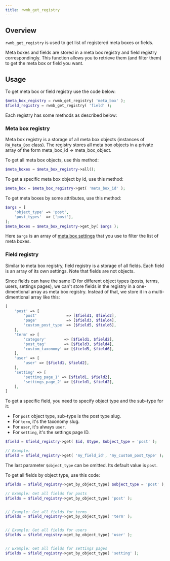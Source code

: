 ```yaml
---
title: rwmb_get_registry
---
```


## Overview

`rwmb_get_registry` is used to get list of registered meta boxes or fields.

Meta boxes and fields are stored in a meta box registry and field registry correspondingly. This function allows you to retrieve them (and filter them) to get the meta box or field you want.

## Usage

To get meta box or field registry use the code below:

```php
$meta_box_registry = rwmb_get_registry( 'meta_box' );
$field_registry = rwmb_get_registry( 'field' );
```

Each registry has some methods as described below:

### Meta box registry

Meta box registry is a storage of all meta box objects (instances of `RW_Meta_Box` class). The registry stores all meta box objects in a private array of the form meta_box_id => meta_box_object.

To get all meta box objects, use this method:

```php
$meta_boxes = $meta_box_registry->all();
```

To get a specific meta box object by id, use this method:

```php
$meta_box = $meta_box_registry->get( 'meta_box_id' );
```

To get meta boxes by some attributes, use this method:

```php
$args = [
    'object_type' => 'post',
    'post_types'  => ['post'],
];
$meta_boxes = $meta_box_registry->get_by( $args );
```

Here `$args` is an array of [meta box settings](/creating-meta-boxes/) that you use to filter the list of meta boxes.

### Field registry

Similar to meta box registry, field registry is a storage of all fields. Each field is an array of its own settings. Note that fields are not objects.

Since fields can have the same ID for different object types (posts, terms, users, settings pages), we can't store fields in the registry in a one-dimentional array as meta box registry. Instead of that, we store it in a multi-dimentional array like this:

```php
[
    'post' => [
        'post'             => [$field1, $field2],
        'page'             => [$field3, $field4],
        'custom_post_type' => [$field5, $field6],
    ],
    'term' => [
        'category'        => [$field1, $field2],
        'post_tag'        => [$field3, $field4],
        'custom_taxonomy' => [$field5, $field6],
    ],
    'user' => [
        'user' => [$field1, $field2],
    ],
    'setting' => [
        'setting_page_1' => [$field1, $field2],
        'settings_page_2' => [$field1, $field2],
    ],
]
```

To get a specific field, you need to specify object type and the sub-type for it:

- For `post` object type, sub-type is the post type slug.
- For `term`, it's the taxonomy slug.
- For `user`, it's always `user`.
- For `setting`, it's the settings page ID.

```php
$field = $field_registry->get( $id, $type, $object_type = 'post' );

// Example:
$field = $field_registry->get( 'my_field_id', 'my_custom_post_type' );
```

The last parameter `$object_type` can be omitted. Its default value is `post`.

To get all fields by object type, use this code:

```php
$fields = $field_registry->get_by_object_type( $object_type = 'post' );

// Example: Get all fields for posts
$fields = $field_registry->get_by_object_type( 'post' );


// Example: Get all fields for terms
$fields = $field_registry->get_by_object_type( 'term' );


// Example: Get all fields for users
$fields = $field_registry->get_by_object_type( 'user' );


// Example: Get all fields for settings pages
$fields = $field_registry->get_by_object_type( 'setting' );
```
